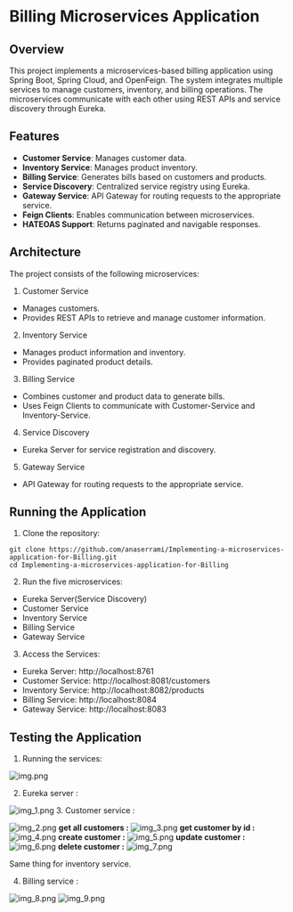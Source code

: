 # Billing Microservices Application

## Overview
This project implements a microservices-based billing application using Spring Boot, Spring Cloud, and OpenFeign. The system integrates multiple services to manage customers, inventory, and billing operations. The microservices communicate with each other using REST APIs and service discovery through Eureka.

## Features
- **Customer Service**: Manages customer data.
- **Inventory Service**: Manages product inventory. 
- **Billing Service**: Generates bills based on customers and products. 
- **Service Discovery**: Centralized service registry using Eureka.
- **Gateway Service**: API Gateway for routing requests to the appropriate service.
- **Feign Clients**: Enables communication between microservices.
- **HATEOAS Support**: Returns paginated and navigable responses.

## Architecture
The project consists of the following microservices:
1. Customer Service
- Manages customers.
- Provides REST APIs to retrieve and manage customer information.
2. Inventory Service
- Manages product information and inventory.
- Provides paginated product details.
3. Billing Service
- Combines customer and product data to generate bills.
- Uses Feign Clients to communicate with Customer-Service and Inventory-Service.
4. Service Discovery
- Eureka Server for service registration and discovery.
5. Gateway Service
- API Gateway for routing requests to the appropriate service.

## Running the Application
1. Clone the repository:
```
git clone https://github.com/anaserrami/Implementing-a-microservices-application-for-Billing.git
cd Implementing-a-microservices-application-for-Billing
```
2. Run the five microservices:
- Eureka Server(Service Discovery)
- Customer Service
- Inventory Service
- Billing Service
- Gateway Service

3. Access the Services:
- Eureka Server: http://localhost:8761
- Customer Service: http://localhost:8081/customers
- Inventory Service: http://localhost:8082/products
- Billing Service: http://localhost:8084
- Gateway Service: http://localhost:8083

## Testing the Application
1. Running the services:

![img.png](assets/img.png)

2. Eureka server :

![img_1.png](assets/img_1.png)
3. Customer service :

![img_2.png](assets/img_2.png)
**get all customers :**
![img_3.png](assets/img_3.png)
**get customer by id :**
![img_4.png](assets/img_4.png)
**create customer :**
![img_5.png](assets/img_5.png)
**update customer :**
![img_6.png](assets/img_6.png)
**delete customer :**
![img_7.png](assets/img_7.png)

Same thing for inventory service.

4. Billing service :

![img_8.png](assets/img_8.png)
![img_9.png](assets/img_9.png)